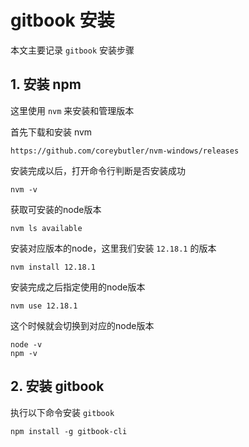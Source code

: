 # gitbook 安装

本文主要记录 `gitbook` 安装步骤



## 1. 安装 npm

这里使用 `nvm` 来安装和管理版本

首先下载和安装 nvm 

```
https://github.com/coreybutler/nvm-windows/releases
```

安装完成以后，打开命令行判断是否安装成功

```
nvm -v
```

获取可安装的node版本

```
nvm ls available
```

安装对应版本的node，这里我们安装 `12.18.1` 的版本

```
nvm install 12.18.1
```

安装完成之后指定使用的node版本

```
nvm use 12.18.1
```

这个时候就会切换到对应的node版本

```
node -v
npm -v
```



## 2. 安装 gitbook

执行以下命令安装 `gitbook`

```
npm install -g gitbook-cli
```
